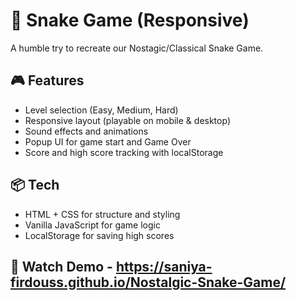 # 🐍 Snake Game (Responsive)

A humble try to recreate our Nostagic/Classical Snake Game.

## 🎮 Features

- Level selection (Easy, Medium, Hard)
- Responsive layout (playable on mobile & desktop)
- Sound effects and animations
- Popup UI for game start and Game Over
- Score and high score tracking with localStorage

## 📦 Tech

- HTML + CSS for structure and styling
- Vanilla JavaScript for game logic
- LocalStorage for saving high scores

## 🚀 Watch Demo - https://saniya-firdouss.github.io/Nostalgic-Snake-Game/
